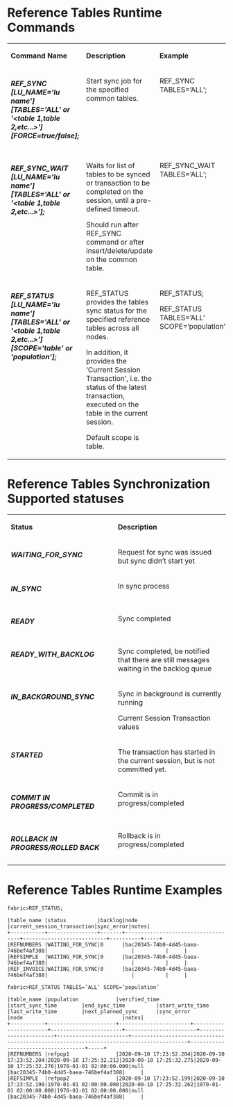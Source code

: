 # Reference Tables Runtime Commands


<table width="900pxl">
<tbody>
  
<tr>
<td valign="top" width="300pxl"><p><strong>Command Name</strong></p></td>
<td valign="top" width="400pxl"><p><strong>Description</strong></p></td>
<td valign="top" width="300pxl"><p><strong>Example</strong></p></td>
</tr>



<tr>
<td valign="top" width="300pxl"><h5>REF_SYNC [LU_NAME='lu name'] [TABLES='ALL' or '&lttable 1,table 2,etc...&gt'] [FORCE=true/false];</h5></td>
<td valign="top" width="400pxl"><p>Start sync job for the specified common tables.</p></td>
<td valign="top" width="300pxl"><p>REF_SYNC TABLES=’ALL’;</p></td>
</tr> 

<tr>
<td valign="top" width="300pxl"><h5>REF_SYNC_WAIT [LU_NAME='lu name'] [TABLES='ALL' or '&lttable 1,table 2,etc...&gt'];</h5></td>
<td valign="top" width="400pxl"><p>Waits for list of tables to be synced or transaction to be completed on the session, until a pre-defined timeout.</p><p>Should run after REF_SYNC command or after insert/delete/update on the common table.</p></td>
<td valign="top" width="300pxl"><p>REF_SYNC_WAIT TABLES=’ALL’;</p></td>
</tr> 


<tr>
<td valign="top" width="300pxl"><h5>REF_STATUS [LU_NAME='lu name'] [TABLES='ALL' or '&lttable 1,table 2,etc...&gt'] [SCOPE='table' or 'population'];</h5></td>
<td valign="top" width="400pxl"><p>REF_STATUS provides the tables sync status for the specified reference tables across all nodes.</p><p>In addition, it provides the ‘Current Session Transaction’, i.e. the status of the latest transaction, executed on the table in the current session.</p><p>Default scope is table.</p></td>
<td valign="top" width="300pxl"><p>REF_STATUS;</p><p>REF_STATUS TABLES=’ALL’ SCOPE=’population’;</p></td>
</tr> 

</tbody>
</table>


# Reference Tables Synchronization Supported statuses



<table width="900pxl">
<tbody>
  
<tr>
<td valign="top" width="300pxl"><p><strong>Status</strong></p></td>
<td valign="top" width="400pxl"><p><strong>Description</strong></p></td>
</tr>

<tr>
<td valign="top" width="300pxl"><h5>WAITING_FOR_SYNC</h5></td>
<td valign="top" width="400pxl"><p>Request for sync was issued but sync didn’t start yet</p></td>
</tr> 


<tr>
<td valign="top" width="300pxl"><h5>IN_SYNC</h5></td>
<td valign="top" width="400pxl"><p>In sync process</p></td>
</tr> 

<tr>
<td valign="top" width="300pxl"><h5>READY</h5></td>
<td valign="top" width="400pxl"><p>Sync completed</p></td>
</tr> 

<tr>
<td valign="top" width="300pxl"><h5>READY_WITH_BACKLOG</h5></td>
<td valign="top" width="400pxl"><p>Sync completed, be notified that there are still messages waiting in the backlog queue</p></td>
</tr> 

<tr>
<td valign="top" width="300pxl"><h5>IN_BACKGROUND_SYNC</h5></td>
<td valign="top" width="400pxl"><p>Sync in background is currently running</p><p>Current Session Transaction values</p></td>
</tr> 

<tr>
<td valign="top" width="300pxl"><h5>STARTED</h5></td>
<td valign="top" width="400pxl"><p>The transaction has started in the current session, but is not committed yet.</p></td>
</tr> 

<tr>
<td valign="top" width="300pxl"><h5>COMMIT IN PROGRESS/COMPLETED</h5></td>
<td valign="top" width="400pxl"><p>Commit is in progress/completed</p></td>
</tr> 

<tr>
<td valign="top" width="300pxl"><h5>ROLLBACK IN PROGRESS/ROLLED BACK</h5></td>
<td valign="top" width="400pxl"><p>Rollback is in progress/completed</p></td>
</tr> 

</tbody>
</table>


# Reference Tables Runtime Examples

```fabric>REF_STATUS;```

```
|table_name |status          |backlog|node                                |current_session_transaction|sync_error|notes|
+-----------+----------------+-------+------------------------------------+---------------------------+----------+-----+
|REFNUMBERS |WAITING_FOR_SYNC|0      |bac20345-74b0-4d45-baea-746bef4af388|                           |          |     |
|REFSIMPLE  |WAITING_FOR_SYNC|0      |bac20345-74b0-4d45-baea-746bef4af388|                           |          |     |
|REF_INVOICE|WAITING_FOR_SYNC|0      |bac20345-74b0-4d45-baea-746bef4af388|                           |          |     |
```

```fabric>REF_STATUS TABLES=’ALL’ SCOPE=’population’```

```
|table_name |population            |verified_time          |start_sync_time        |end_sync_time          |start_write_time       |last_write_time        |next_planned_sync      |sync_error                                                                                                                                                      |node                                |notes|
+-----------+----------------------+-----------------------+-----------------------+-----------------------+-----------------------+-----------------------+-----------------------+----------------------------------------------------------------------------------------+------------------------------------+-----+
|REFNUMBERS |refpop1               |2020-09-10 17:23:52.204|2020-09-10 17:23:52.204|2020-09-10 17:25:32.212|2020-09-10 17:25:32.275|2020-09-10 17:25:32.276|1970-01-01 02:00:00.000|null                                                                                    |bac20345-74b0-4d45-baea-746bef4af388|     |
|REFSIMPLE  |refpop2               |2020-09-10 17:23:52.199|2020-09-10 17:23:52.199|1970-01-01 02:00:00.000|2020-09-10 17:25:32.262|1970-01-01 02:00:00.000|1970-01-01 02:00:00.000|null                                                                                     |bac20345-74b0-4d45-baea-746bef4af388|     |
```
